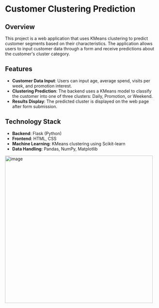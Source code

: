 # Customer Clustering Prediction

## Overview

This project is a web application that uses KMeans clustering to predict customer segments based on their characteristics. The application allows users to input customer data through a form and receive predictions about the customer's cluster category.

## Features

- **Customer Data Input**: Users can input age, average spend, visits per week, and promotion interest.
- **Clustering Prediction**: The backend uses a KMeans model to classify the customer into one of three clusters: Daily, Promotion, or Weekend.
- **Results Display**: The predicted cluster is displayed on the web page after form submission.

## Technology Stack

- **Backend**: Flask (Python)
- **Frontend**: HTML, CSS
- **Machine Learning**: KMeans clustering using Scikit-learn
- **Data Handling**: Pandas, NumPy, Matplotlib
<img width="487" alt="image" src="https://github.com/user-attachments/assets/e3f55928-ec7a-4c17-ac90-47419fa5d12f">
